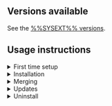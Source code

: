 ## Versions available

See the [%%SYSEXT%% versions](%%RELEASEURL%%/%%SYSEXT%%).

## Usage instructions

<details markdown="block">
<summary>First time setup</summary>
Run those commands if you have not yet installed any sysext on your system:

```
sudo install -d -m 0755 -o 0 -g 0 /var/lib/extensions /var/lib/extensions.d
sudo restorecon -RFv /var/lib/extensions /var/lib/extensions.d
sudo systemctl enable --now systemd-sysext.service
```
</details>

<details markdown="block">
<summary>Installation</summary>
Define a helper function:

```
install_sysext() {
  SYSEXT="${1}"
  URL="%%EXTENSIONSURL%%"
  sudo install -d -m 0755 -o 0 -g 0 /etc/sysupdate.${SYSEXT}.d
  sudo restorecon -RFv /etc/sysupdate.${SYSEXT}.d
  curl --silent --fail --location "${URL}/${SYSEXT}.conf" \
    | sudo tee "/etc/sysupdate.${SYSEXT}.d/${SYSEXT}.conf"
  sudo /usr/lib/systemd/systemd-sysupdate update --component "${SYSEXT}"
}
```

Install the sysext:

```
install_sysext %%SYSEXT%%
```
</details>

<details markdown="block">
<summary>Merging</summary>
Note that this will merge all installed sysexts unconditionally:

```
sudo systemctl restart systemd-sysext.service
systemd-sysext status
```

You can also reboot the system.
</details>

<details markdown="block">
<summary>Updates</summary>
Update this sysext using:

```
sudo /usr/lib/systemd/systemd-sysupdate update --component %%SYSEXT%%
```

If you want to use the new version immediately, make sure to refresh the merged
sysexts:

```
sudo systemctl restart systemd-sysext.service
systemd-sysext status
```

To update all sysexts on a system:

```
for c in $(/usr/lib/systemd/systemd-sysupdate components --json=short | jq --raw-output '.components[]'); do
    sudo /usr/lib/systemd/systemd-sysupdate update --component "${c}"
done
```
</details>

<details markdown="block">
<summary>Uninstall</summary>
Define a helper function:

```
uninstall_sysext() {
  SYSEXT="${1}"
  sudo rm -i "/var/lib/extensions/${SYSEXT}.raw"
  sudo rm -i "/var/lib/extensions.d/${SYSEXT}-"*".raw"
  sudo rm -i "/etc/sysupdate.${SYSEXT}.d/${SYSEXT}.conf"
  sudo rmdir "/etc/sysupdate.${SYSEXT}.d/"
}
```

Uninstall the sysext:

```
uninstall_sysext %%SYSEXT%%
```

Reboot your system or refresh the merged sysexts:

```
sudo systemctl restart systemd-sysext.service
systemd-sysext status
```
</details>
